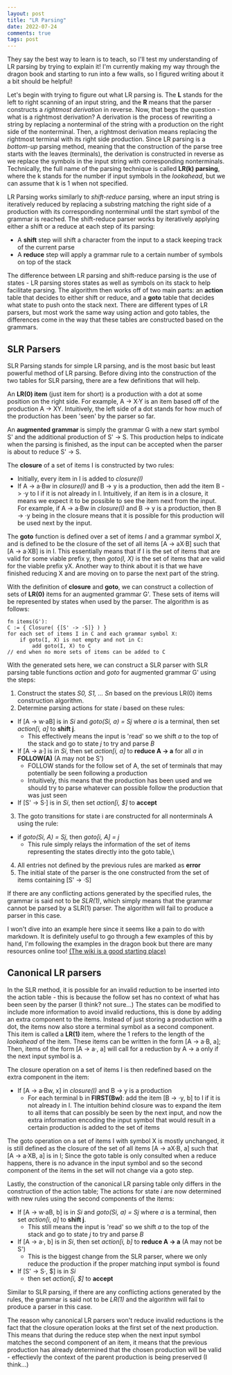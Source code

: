 ```yaml
---
layout: post
title: "LR Parsing"
date: 2022-07-24
comments: true
tags: post
---
```


They say the best way to learn is to teach, so I'll test my understanding of LR parsing by trying to explain it! I'm currently making my way through the dragon book and starting to run into a few walls, so I figured writing about it a bit should be helpful!

Let's begin with trying to figure out what LR parsing is. The **L** stands for the left to right scanning of an input string, and the **R** means that the parser constructs a *rightmost derivation* in reverse. Now, that begs the question - what is a rightmost derivation? A derivation is the process of rewriting a string by replacing a nonterminal of the string with a production on the right side of the nonterminal. Then, a rightmost derivation means replacing the rightmost terminal with its right side production. Since LR parsing is a *bottom-up* parsing method, meaning that the construction of the parse tree starts with the leaves (terminals), the derivation is constructed in reverse as we replace the symbols in the input string with corresponding nonterminals. Technically, the full name of the parsing technique is called **LR(k) parsing**, where the k stands for the number if input symbols in the *lookahead*, but we can assume that k is 1 when not specified.

LR Parsing works similarly to *shift-reduce* parsing, where an input string is iteratively reduced by replacing a substring matching the right side of a production with its corresponding nonterminal until the start symbol of the grammar is reached. The shift-reduce parser works by iteratively applying either a shift or a reduce at each step of its parsing:

- A **shift** step will shift a character from the input to a stack keeping track of the current parse
- A **reduce** step will apply a grammar rule to a certain number of symbols on top of the stack

The difference between LR parsing and shift-reduce parsing is the use of states - LR parsing stores states as well as symbols on its stack to help facilitate parsing. The algorithm then works off of two main parts: an **action** table that decides to either shift or reduce, and a **goto** table that decides what state to push onto the stack next. There are different types of LR parsers, but most work the same way using action and goto tables, the differences come in the way that these tables are constructed based on the grammars.

## SLR Parsers

SLR Parsing stands for simple LR parsing, and is the most basic but least powerful method of LR parsing. Before diving into the construction of the two tables for SLR parsing, there are a few definitions that will help.

An **LR(0) item** (just item for short) is a production with a dot at some position on the right side. For example, A -> X·Y is an item based off of the production A -> XY. Intuitively, the left side of a dot stands for how much of the production has been 'seen' by the parser so far.

An **augmented grammar** is simply the grammar G with a new start symbol S' and the additional production of S' -> S. This production helps to indicate when the parsing is finished, as the input can be accepted when the parser is about to reduce S' -> S.

The **closure** of a set of items I is constructed by two rules:
- Initially, every item in I is added to *closure(I)*
- If A -> a·Bw in *closure(I)* and B -> y is a production, then add the item B -> ·y to I if it is not already in I.
Intuitively, if an item is in a closure, it means we expect it to be possible to see the item next from the input. For example, if A -> a·Bw in *closure(I)* and B -> y is a production, then B -> ·y being in the closure means that it is possible for this production will be used next by the input.

The **goto** function is defined over a set of items *I* and a grammar symbol *X*, and is defined to be the closure of the set of all items [A -> aX·B] such that [A -> a·XB] is in I. This essentially means that if I is the set of items that are valid for some viable prefix y, then *goto(I, X)* is the set of items that are valid for the viable prefix yX. Another way to think about it is that we have finished reducing X and are moving on to parse the next part of the string.

With the definition of **closure** and **goto**, we can construct a collection of sets of **LR(0)** items for an augmented grammar G'. These sets of items will be represented by states when used by the parser. The algorithm is as follows:

```
fn items(G'):
C := { Closure( {[S' -> ·S]} ) }
for each set of items I in C and each grammar symbol X:
    if goto(I, X) is not empty and not in C:
        add goto(I, X) to C
// end when no more sets of items can be added to C
```

With the generated sets here, we can construct a SLR parser with SLR parsing table functions *action* and *goto* for augmented grammar G' using the steps:

1. Construct the states *S0, S1, ... Sn* based on the previous LR(0) items construction algorithm. 
2. Determine parsing actions for state *i* based on these rules:
  - If [A -> w·aB] is in *Si* and *goto(Si, a) = Sj* where *a* is a terminal, then set *action[i, a]* to **shift j**. 
    - This effectively means the input is 'read' so we shift *a* to the top of the stack and go to state *j* to try and parse *B*
  - If [A -> a·] is in *Si*, then set *action[i, a]* to **reduce A -> a** for all *a* in **FOLLOW(A)** (A may not be S')
    - FOLLOW stands for the follow set of A, the set of terminals that may potentially be seen following a production
    - Intuitively, this means that the production has been used and we should try to parse whatever can possible follow the production that was just seen
  - If [S' -> S·] is in *Si*, then set *action[i, $]* to **accept**
3. The goto transitions for state i are constructed for all nonterminals A using the rule:
  - if *goto(Si, A) = Sj*, then *goto[i, A] = j*
    - This rule simply relays the information of the set of items representing the states directly into the goto table,\
4. All entries not defined by the previous rules are marked as **error**
5. The initial state of the parser is the one constructed from the set of items containing [S' -> ·S]

If there are any conflicting actions generated by the specified rules, the grammar is said not to be *SLR(1)*, which simply means that the grammar cannot be parsed by a SLR(1) parser. The algorithm will fail to produce a parser in this case.

I won't dive into an example here since it seems like a pain to do with markdown. It is definitely useful to go through a few examples of this by hand, I'm following the examples in the dragon book but there are many resources online too! [(The wiki is a good starting place)](https://en.wikipedia.org/wiki/Simple_LR_parser)

## Canonical LR parsers

In the SLR method, it is possible for an invalid reduction to be inserted into the action table - this is because the follow set has no context of what has been seen by the parser (I think? not sure...) The states can be modified to include more information to avoid invalid reductions, this is done by adding an extra component to the items. Instead of just storing a production with a dot, the items now also store a terminal symbol as a second component. This item is called a **LR(1)** item, where the 1 refers to the length of the *lookahead* of the item. These items can be written in the form [A -> a·B, a]; Then, items of the form [A -> a·, a] will call for a reduction by A -> a only if the next input symbol is a.

The closure operation on a set of items I is then redefined based on the extra component in the item:
- If [A -> a·Bw, x] in *closure(I)* and B -> y is a production
  - For each terminal b in **FIRST(Bw)**: add the item [B -> ·y, b] to I if it is not already in I.
The intuition behind closure was to expand the item to all items that can possibly be seen by the next input, and now the extra information encoding the input symbol that would result in a certain production is added to the set of items

The goto operation on a set of items I with symbol X is mostly unchanged, it is still defined as the closure of the set of all items [A -> aX·B, a] such that [A -> a·XB, a] is in I; Since the goto table is only consulted when a reduce happens, there is no advance in the input symbol and so the second component of the items in the set will not change via a goto step.

Lastly, the construction of the canonical LR parsing table only differs in the construction of the action table; The actions for state *i* are now determined with new rules using the second components of the items:
- If [A -> w·aB, b] is in *Si* and *goto(Si, a) = Sj* where *a* is a terminal, then set *action[i, a]* to **shift j**. 
  - This still means the input is 'read' so we shift *a* to the top of the stack and go to state *j* to try and parse *B*
- If [A -> a·, b] is in *Si*, then set *action[i, b]* to **reduce A -> a** (A may not be S')
  - This is the biggest change from the SLR parser, where we only reduce the production if the proper matching input symbol is found
- If [S' -> S·, $] is in *Si*
  - then set *action[i, $]* to **accept**

Similar to SLR parsing, if there are any conflicting actions generated by the rules, the grammar is said not to be *LR(1)* and the algorithm will fail to produce a parser in this case.

The reason why canonical LR parsers won't reduce invalid reductions is the fact that the closure operation looks at the first set of the next production. This means that during the reduce step when the next input symbol matches the second component of an item, it means that the previous production has already determined that the chosen production will be valid - effectievly the context of the parent production is being preserved (I think...)